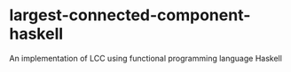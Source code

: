 # largest-connected-component-haskell
An implementation of LCC using functional programming language Haskell
